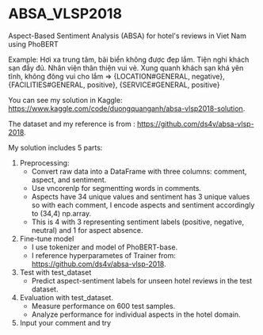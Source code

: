 # ABSA_VLSP2018
Aspect-Based Sentiment Analysis (ABSA) for hotel's reviews in Viet Nam using PhoBERT

Example: Hơi xa trung tâm, bãi biển không được đẹp lắm. Tiện nghi khách sạn đầy đủ. Nhân viện thân thiện vui vẻ. Xung quanh khách sạn khá yên tĩnh, không đông vui cho lắm
=> {LOCATION#GENERAL, negative}, {FACILITIES#GENERAL, positive}, {SERVICE#GENERAL, positive}

You can see my solution in Kaggle: https://www.kaggle.com/code/duongquanganh/absa-vlsp2018-solution.

The dataset and my reference is from : https://github.com/ds4v/absa-vlsp-2018.

My solution includes 5 parts:
1. Preprocessing:
   + Convert raw data into a DataFrame with three columns: comment, aspect, and sentiment.
   + Use vncorenlp for segmentting words in comments.
   + Aspects have 34 unique values and sentiment has 3 unique values so with each comment, I encode aspects and sentiment accordingly to (34,4) np.array.
   + This is 4 with 3 representing sentiment labels (positive, negative, neutral) and 1 for aspect absence.
2. Fine-tune model
   + I use tokenizer and model of PhoBERT-base.
   + I reference hyperparametes of Trainer from: https://github.com/ds4v/absa-vlsp-2018.
3. Test with test_dataset
   + Predict aspect-sentiment labels for unseen hotel reviews in the test dataset.
4. Evaluation with test_dataset.
   + Measure performance on 600 test samples.
   + Analyze performance for individual aspects in the hotel domain.
5. Input your comment and try
